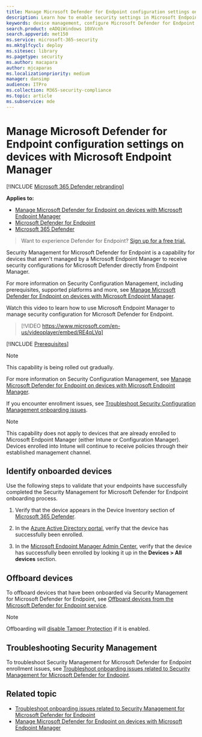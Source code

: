 ```yaml
---
title: Manage Microsoft Defender for Endpoint configuration settings on devices with Microsoft Endpoint Manager
description: Learn how to enable security settings in Microsoft Endpoint Manager through Microsoft Defender for Endpoint.
keywords: device management, configure Microsoft Defender for Endpoint devices, Microsoft Endpoint Manager
search.product: eADQiWindows 10XVcnh
search.appverid: met150
ms.service: microsoft-365-security
ms.mktglfcycl: deploy
ms.sitesec: library
ms.pagetype: security
ms.author: macapara
author: mjcaparas
ms.localizationpriority: medium
manager: dansimp
audience: ITPro
ms.collection: M365-security-compliance
ms.topic: article
ms.subservice: mde
---
```



# Manage Microsoft Defender for Endpoint configuration settings on devices with Microsoft Endpoint Manager

[!INCLUDE [Microsoft 365 Defender rebranding](../../includes/microsoft-defender.md)]

**Applies to:**

- [Manage Microsoft Defender for Endpoint on devices with Microsoft Endpoint Manager](/mem/intune/protect/mde-security-integration)
- [Microsoft Defender for Endpoint](https://go.microsoft.com/fwlink/p/?linkid=2154037)
- [Microsoft 365 Defender](https://go.microsoft.com/fwlink/?linkid=2118804)



> Want to experience Defender for Endpoint? [Sign up for a free trial.](https://signup.microsoft.com/create-account/signup?products=7f379fee-c4f9-4278-b0a1-e4c8c2fcdf7e&ru=https://aka.ms/MDEp2OpenTrial?ocid=docs-wdatp-configureendpointsscript-abovefoldlink)


Security Management for Microsoft Defender for Endpoint is a capability for devices that aren't managed by a Microsoft Endpoint Manager to receive security configurations for Microsoft Defender directly from Endpoint Manager.


For more information on Security Configuration Management, including prerequisites, supported platforms and more, see [Manage Microsoft Defender for Endpoint on devices with Microsoft Endpoint Manager](/mem/intune/protect/mde-security-integration).

Watch this video to learn how to use Microsoft Endpoint Manager to manage security configuration for Microsoft Defender for Endpoint.
> [!VIDEO https://www.microsoft.com/en-us/videoplayer/embed/RE4qLVq]

[!INCLUDE [Prerequisites](../../includes/security-config-mgt-prerequisites.md)]

>[!NOTE]
>This capability is being rolled out gradually. 

For more information on Security Configuration Management, see [Manage Microsoft Defender for Endpoint on devices with Microsoft Endpoint Manager](/mem/intune/protect/mde-security-integration).

If you encounter enrollment issues, see [Troubleshoot Security Configuration Management onboarding issues](troubleshoot-security-config-mgt.md).

> [!NOTE]
> This capability does not apply to devices that are already enrolled to Microsoft Endpoint Manager (either Intune or Configuration Manager). Devices enrolled into Intune will continue to receive policies through their established management channel.

## Identify onboarded devices

Use the following steps to validate that your endpoints have successfully completed the Security Management for Microsoft Defender for Endpoint onboarding process.

1.  Verify that the device appears in the Device Inventory section of [Microsoft 365 Defender](https://security.microsoft.com/).

2.  In the [Azure Active Directory portal](https://aad.portal.azure.com/#blade/Microsoft_AAD_Devices/DevicesMenuBlade/Devices/menuId/), verify that the device has successfully been enrolled.

3.  In the [Microsoft Endpoint Manager Admin Center](https://endpoint.microsoft.com/#blade/Microsoft_Intune_DeviceSettings/DevicesMenu/mDMDevicesPreview),  verify that the device has successfully been enrolled by looking it up in the **Devices > All devices** section.


## Offboard devices
To offboard devices that have been onboarded via Security Management for Microsoft Defender for Endpoint, see [Offboard devices from the Microsoft Defender for Endpoint service](offboard-machines.md).

>[!NOTE]
>Offboarding will [disable Tamper Protection](manage-tamper-protection-microsoft-365-defender.md) if it is enabled.

## Troubleshooting Security Management 
To troubleshoot Security Management for Microsoft Defender for Endpoint enrollment issues, see [Troubleshoot onboarding issues related to Security Management for Microsoft Defender for Endpoint](troubleshoot-security-config-mgt.md).

## Related topic
- [Troubleshoot onboarding issues related to Security Management for Microsoft Defender for Endpoint](troubleshoot-security-config-mgt.md)
- [Manage Microsoft Defender for Endpoint on devices with Microsoft Endpoint Manager](/mem/intune/protect/mde-security-integration#configure-your-tenant-to-support-mde-security-configuration-management)
